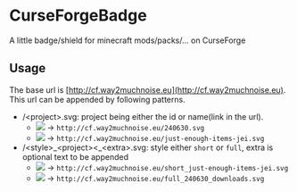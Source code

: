# CurseForgeBadge
A little badge/shield for minecraft mods/packs/... on CurseForge

## Usage
The base url is [http://cf.way2muchnoise.eu](http://cf.way2muchnoise.eu). This url can be appended by following patterns.

* /\<project>.svg: project being either the id or name(link in the url).
    * ![](http://cf.way2muchnoise.eu/240630.svg) -> `http://cf.way2muchnoise.eu/240630.svg`
    * ![](http://cf.way2muchnoise.eu/just-enough-items-jei.svg) -> `http://cf.way2muchnoise.eu/just-enough-items-jei.svg`
* /\<style>\_\<project><_\<extra>.svg: style either `short` or `full`, extra is optional text to be appended
    * ![](http://cf.way2muchnoise.eu/short_just-enough-items-jei.svg) -> `http://cf.way2muchnoise.eu/short_just-enough-items-jei.svg`
    * ![](http://cf.way2muchnoise.eu/full_240630_downloads.svg) -> `http://cf.way2muchnoise.eu/full_240630_downloads.svg`